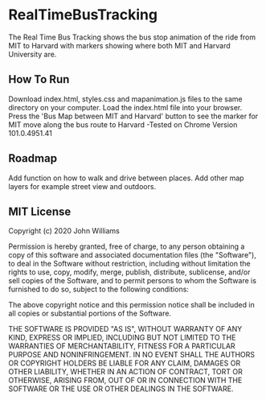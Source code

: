 # RealTimeBusTracking

The Real Time Bus Tracking shows the bus stop animation of the ride from MIT to Harvard with markers showing where both MIT and Harvard University are.

## How To Run

Download index.html, styles.css and mapanimation.js files to the same directory on your computer. Load the index.html file into your browser. Press the 'Bus Map between MIT and Harvard' button to see the marker for MIT move along the bus route to Harvard -Tested on Chrome Version 101.0.4951.41

## Roadmap

Add function on how to walk and drive between places.
Add other map layers for example street view and outdoors.

## MIT License

Copyright (c) 2020 John Williams

Permission is hereby granted, free of charge, to any person obtaining a copy of this software and associated documentation files (the "Software"), to deal in the Software without restriction, including without limitation the rights to use, copy, modify, merge, publish, distribute, sublicense, and/or sell copies of the Software, and to permit persons to whom the Software is furnished to do so, subject to the following conditions:

The above copyright notice and this permission notice shall be included in all copies or substantial portions of the Software.

THE SOFTWARE IS PROVIDED "AS IS", WITHOUT WARRANTY OF ANY KIND, EXPRESS OR IMPLIED, INCLUDING BUT NOT LIMITED TO THE WARRANTIES OF MERCHANTABILITY, FITNESS FOR A PARTICULAR PURPOSE AND NONINFRINGEMENT. IN NO EVENT SHALL THE AUTHORS OR COPYRIGHT HOLDERS BE LIABLE FOR ANY CLAIM, DAMAGES OR OTHER LIABILITY, WHETHER IN AN ACTION OF CONTRACT, TORT OR OTHERWISE, ARISING FROM, OUT OF OR IN CONNECTION WITH THE SOFTWARE OR THE USE OR OTHER DEALINGS IN THE SOFTWARE.
